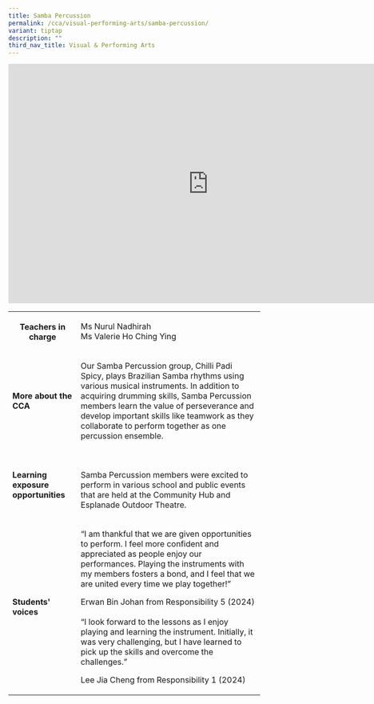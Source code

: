 ```yaml
---
title: Samba Percussion
permalink: /cca/visual-performing-arts/samba-percussion/
variant: tiptap
description: ""
third_nav_title: Visual & Performing Arts
---
```

<div class="iframe-wrapper">
<iframe height="479" width="800" allowfullscreen="true" frameborder="0" src="https://docs.google.com/presentation/d/e/2PACX-1vQFrePY0r-vuVbGyCGPfOiQygwgS2y9kKVVXrzBq7raKCkWC2yeKVLamNd_G1OhF-gHZyEGnJ1ORpP0/embed?start=true&amp;loop=true&amp;delayms=3000"></iframe>
</div>
<table style="minWidth: 50px">
<colgroup>
<col>
<col>
</colgroup>
<tbody>
<tr>
<th rowspan="1" colspan="1">
<p><strong>Teachers in charge</strong>
</p>
<p></p>
</th>
<td rowspan="1" colspan="1">
<p>Ms Nurul Nadhirah&nbsp;
<br>Ms Valerie Ho Ching Ying &nbsp;&nbsp;&nbsp;&nbsp;</p>
</td>
</tr>
<tr>
<td rowspan="1" colspan="1">
<p><strong>More about the CCA</strong>
</p>
</td>
<td rowspan="1" colspan="1">
<p>Our Samba Percussion group, Chilli Padi Spicy, plays Brazilian Samba rhythms
using various musical instruments. In addition to acquiring drumming skills,
Samba Percussion members learn the value of perseverance and develop important
skills like teamwork as they collaborate to perform together as one percussion
ensemble.</p>
</td>
</tr>
<tr>
<td rowspan="1" colspan="1">
<p><strong>Learning exposure opportunities</strong>
</p>
</td>
<td rowspan="1" colspan="1">
<p>
<br>Samba Percussion members were excited to perform in various school and
public events that are held at the Community Hub and Esplanade Outdoor
Theatre.</p>
</td>
</tr>
<tr>
<td rowspan="1" colspan="1">
<p><strong>Students' voices</strong>
</p>
</td>
<td rowspan="1" colspan="1">
<p>“I am thankful that we are given opportunities to perform. I feel more
confident and appreciated as people enjoy our performances. Playing the
instruments with my members fosters a bond, and I feel that we are united
every time we play together!”</p>
<p></p>
<p>Erwan Bin Johan from Responsibility 5 (2024)
<br>
<br>“I look forward to the lessons as I enjoy playing and learning the instrument.
Initially, it was very challenging, but I have learned to pick up the skills
and overcome the challenges.”</p>
<p></p>
<p>Lee Jia Cheng from Responsibility 1 (2024)</p>
</td>
</tr>
</tbody>
</table>
<p></p>